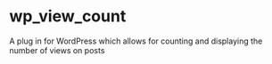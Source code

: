 # wp_view_count
A plug in for WordPress which allows for counting and displaying the number of views on posts
